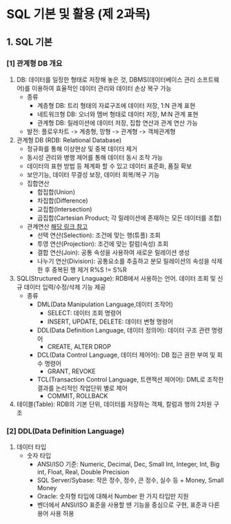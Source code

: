# SQL 기본 및 활용 (제 2과목)

## 1. SQL 기본

### [1] 관계형 DB 개요 
1. DB: 데이터를 일정한 형태로 저장해 놓은 것, DBMS(데이터베이스 관리 소프트웨어)를 이용하여 효율적인 데이터 관리와 데이터 손상 복구 가능 
    * 종류 
        * 계층형 DB: 트리 형태의 자료구조에 데이터 저장, 1:N 관계 표현 
        * 네트워크형 DB: 오너와 멤버 형태로 데이터 저장, M:N 관계 표현 
        * 관계형 DB: 릴레이션에 데이터 저장, 집합 연산과 관계 연산 가능 
    * 발전: 플로우차트 -> 계층형, 망형 -> 관계형 -> 객체관계형 
2. 관계형 DB (RDB: Relational Database)
    * 정규화를 통해 이상현상 및 중복 데이터 제거
    * 동시성 관리와 병행 제어를 통해 데이터 동시 조작 가능 
    * 데이터의 표현 방법 등 체계화 할 수 있고 데이터 표준화, 품질 확보
    * 보안기능, 데이터 무결성 보장, 데이터 회복/복구 기능 
    * 집합연산 
        * 합집합(Union)
        * 차집합(Difference)
        * 교집합(Intersection)
        * 곱집합(Cartesian Product; 각 릴레이션에 존재하는 모든 데이터를 조합)
    * 관계연산 [해당 링크 참고](https://satisfactoryplace.tistory.com/213)
        * 선택 연산(Selection): 조건에 맞는 행(튜플) 조회
        * 투영 연산(Projection): 조건에 맞는 칼럼(속성) 조회 
        * 결합 연산(Join): 공통 속성을 사용하여 새로운 릴레이션 생성 
        * 나누기 연산(Division): 공통요소를 추출하고 분모 릴레이션의 속성을 삭제한 후 중복된 행 제거 R%S != S%R 
3. SQL(Structured Query Lnaguage): RDB에서 사용하는 언어. 데이터 조회 및 신규 데이터 입력/수정/삭제 기능 제공 
    * 종류 
        * DML(Data Manipulation Language,데이터 조작어) 
            * SELECT: 데이터 조회 명령어
            * INSERT, UPDATE, DELETE: 데이터 변형 명령어 
        * DDL(Data Definition Language, 데이터 정의어): 데이터 구조 관련 명령어 
            * CREATE, ALTER DROP 
        * DCL(Data Control Language, 데이터 제어어): DB 접근 권한 부여 및 회수 명령어
            * GRANT, REVOKE 
        * TCL(Transaction Control Language, 트랜잭션 제어어): DML로 조작한 결과를 논리적인 작업단위 별로 제어
            * COMMIT, ROLLBACK 
4. 테이블(Table): RDB의 기본 단위, 데이터를 저장하는 객체, 칼럼과 행의 2차원 구조  

### [2] DDL(Data Definition Language)
1. 데이터 타입 
    * 숫자 타입 
        * ANSI/ISO 기준: Numeric, Decimal, Dec, Small Int, Integer, Int, Big int, Float, Real, Double Precision
        * SQL Server/Sybase: 작은 정수, 정수, 큰 정수, 실수 등 + Money, Small Money 
        * Oracle: 숫자형 타입에 대해서 Number 한 가지 타입만 지원
        * 벤더에서 ANSI/ISO 표준을 사용할 땐 기능을 중심으로 구현, 표준과 다른 용어 사용 허용 